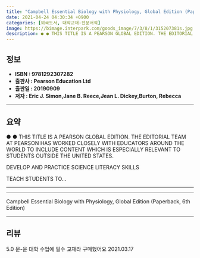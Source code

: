 ```yaml
---
title: "Campbell Essential Biology with Physiology, Global Edition (Paperback, 6th Edition)"
date: 2021-04-24 04:30:34 +0900
categories: [외국도서, 대학교재-전문서적]
image: https://bimage.interpark.com/goods_image/7/3/8/1/315207381s.jpg
description: ● ● THIS TITLE IS A PEARSON GLOBAL EDITION. THE EDITORIAL TEAM AT PEARSON HAS WORKED CLOSELY WITH EDUCATORS AROUND THE WORLD TO INCLUDE CONTENT WHICH IS ESPEC
---
```


## **정보**

- **ISBN : 9781292307282**
- **출판사 : Pearson Education Ltd**
- **출판일 : 20190909**
- **저자 : Eric J. Simon,Jane B. Reece,Jean L. Dickey,Burton, Rebecca**

------



## **요약**

●  ●  THIS TITLE IS A PEARSON GLOBAL EDITION. THE EDITORIAL TEAM AT PEARSON HAS WORKED CLOSELY WITH EDUCATORS AROUND THE WORLD TO INCLUDE CONTENT WHICH IS ESPECIALLY RELEVANT TO STUDENTS OUTSIDE THE UNITED STATES.

DEVELOP AND PRACTICE SCIENCE LITERACY SKILLS

TEACH STUDENTS TO... 

------



------


Campbell Essential Biology with Physiology, Global Edition (Paperback, 6th Edition) 

------


## **리뷰** 

5.0 문-윤 대학 수업에 필수 교재라 구매했어요 2021.03.17 <br/>